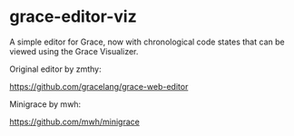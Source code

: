 grace-editor-viz
======

A simple editor for Grace, now with chronological code states that
can be viewed using the Grace Visualizer.


Original editor by zmthy: 

https://github.com/gracelang/grace-web-editor

Minigrace by mwh:

https://github.com/mwh/minigrace
